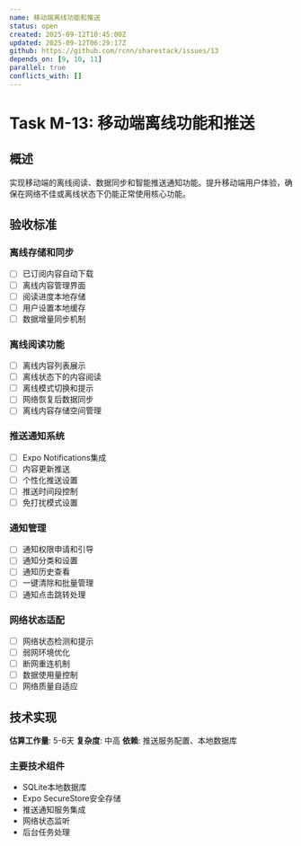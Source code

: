 ```yaml
---
name: 移动端离线功能和推送
status: open  
created: 2025-09-12T10:45:00Z
updated: 2025-09-12T06:29:17Z
github: https://github.com/rcnn/sharestack/issues/13
depends_on: [9, 10, 11]
parallel: true
conflicts_with: []
---
```


# Task M-13: 移动端离线功能和推送

## 概述

实现移动端的离线阅读、数据同步和智能推送通知功能。提升移动端用户体验，确保在网络不佳或离线状态下仍能正常使用核心功能。

## 验收标准

### 离线存储和同步
- [ ] 已订阅内容自动下载
- [ ] 离线内容管理界面
- [ ] 阅读进度本地存储
- [ ] 用户设置本地缓存
- [ ] 数据增量同步机制

### 离线阅读功能
- [ ] 离线内容列表展示
- [ ] 离线状态下的内容阅读
- [ ] 离线模式切换和提示
- [ ] 网络恢复后数据同步
- [ ] 离线内容存储空间管理

### 推送通知系统
- [ ] Expo Notifications集成
- [ ] 内容更新推送
- [ ] 个性化推送设置
- [ ] 推送时间段控制
- [ ] 免打扰模式设置

### 通知管理
- [ ] 通知权限申请和引导
- [ ] 通知分类和设置
- [ ] 通知历史查看
- [ ] 一键清除和批量管理
- [ ] 通知点击跳转处理

### 网络状态适配
- [ ] 网络状态检测和提示
- [ ] 弱网环境优化
- [ ] 断网重连机制
- [ ] 数据使用量控制
- [ ] 网络质量自适应

## 技术实现

**估算工作量**: 5-6天
**复杂度**: 中高
**依赖**: 推送服务配置、本地数据库

### 主要技术组件
- SQLite本地数据库
- Expo SecureStore安全存储
- 推送通知服务集成
- 网络状态监听
- 后台任务处理
